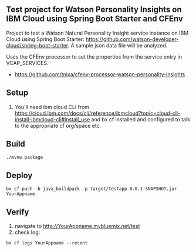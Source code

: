 ## Test project for Watson Personality Insights on IBM Cloud using Spring Boot Starter and CFEnv
Project to test a Watson Natural Personality Insight service instance on IBM Cloud using Spring Boot Starter: https://github.com/watson-developer-cloud/spring-boot-starter. A sample json data file will be analyzed.

Uses the CFEnv processor to set the properties from the service entry in VCAP_SERVICES.
- https://github.com/tnixa/cfenv-processor-watson-personality-insights

## Setup
1. You'll need ibm cloud CLI from https://cloud.ibm.com/docs/cli/reference/ibmcloud?topic=cloud-cli-install-ibmcloud-cli#install_use and bx cf installed and configured to talk to the appropriate cf org/space etc.

## Build
```
./mvnw package
```

## Deploy
```
bx cf push -b java_buildpack -p target/testapp-0.0.1-SNAPSHOT.jar YourAppname
```

## Verify
1. navigate to http://YourAppname.mybluemix.net/test
2. check log: 
```
bx cf logs YourAppname --recent
```